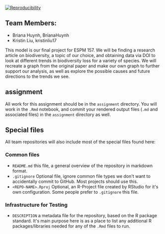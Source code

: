 
[![Reproducibility](https://github.com/espm-157/final-group-final-huynh-liu/actions/workflows/main.yml/badge.svg)](https://github.com/espm-157/final-group-final-huynh-liu/actions/workflows/main.yml)

## Team Members:

- Briana Huynh, BrianaHuynh
- Kristin Liu, kristinliu17

This model is our final project for ESPM 157. We will be finding a research article on biodiversity, a topic of our choice, and obtaining data via DOI to look at different trends in biodiversity loss for a variety of species. We will recreate a graph from the original paper and make our own graph to further support our analysis, as well as explore the possible causes and future directions to the trends we see.

## assignment

All work for this assignment should be in the `assignment` directory.  You will work in the `.Rmd` notebook, and commit your rendered output files (`.md` and associated files) in the `assignment` directory as well.

## Special files

All team repositories will also include most of the special files found here:

### Common files

- `README.md` this file, a general overview of the repository in markdown format.  
- `.gitignore` Optional file, ignore common file types we don't want to accidentally commit to GitHub. Most projects should use this. 
- `<REPO-NAME>.Rproj` Optional, an R-Project file created by RStudio for it's own configuration.  Some people prefer to `.gitignore` this file.


### Infrastructure for Testing


- `DESCRIPTION` a metadata file for the repository, based on the R package standard. It's main purpose here is as a place to list any additional R packages/libraries needed for any of the `.Rmd` files to run.




